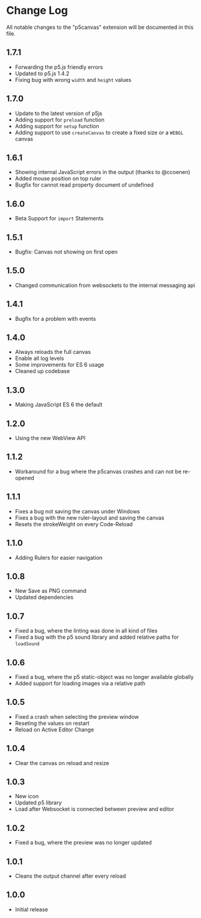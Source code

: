 # Change Log

All notable changes to the "p5canvas" extension will be documented in this file.

## 1.7.1

- Forwarding the p5.js friendly errors
- Updated to p5.js 1.4.2
- Fixing bug with wrong `width` and `height` values

## 1.7.0

- Update to the latest version of p5js
- Adding support for `preload` function
- Adding support for `setup` function
- Adding support to use `createCanvas` to create a fixed size or a `WEBGL` canvas

## 1.6.1

- Showing internal JavaScript errors in the output (thanks to @ccoenen)
- Added mouse position on top ruler
- Bugfix for cannot read property document of undefined

## 1.6.0

- Beta Support for `import` Statements

## 1.5.1

- Bugfix: Canvas not showing on first open

## 1.5.0

- Changed communication from websockets to the internal messaging api

## 1.4.1

- Bugfix for a problem with events

## 1.4.0

- Always reloads the full canvas
- Enable all log levels
- Some improvements for ES 6 usage
- Cleaned up codebase

## 1.3.0

- Making JavaScript ES 6 the default

## 1.2.0

- Using the new WebView API

## 1.1.2

- Workaround for a bug where the p5canvas crashes and can not be re-opened

## 1.1.1

- Fixes a bug not saving the canvas under Windows
- Fixes a bug with the new ruler-layout and saving the canvas
- Resets the strokeWeight on every Code-Reload

## 1.1.0

- Adding Rulers for easier navigation

## 1.0.8

- New Save as PNG command
- Updated dependencies

## 1.0.7

- Fixed a bug, where the linting was done in all kind of files
- Fixed a bug with the p5 sound library and added relative paths for `loadSound`

## 1.0.6

- Fixed a bug, where the p5 static-object was no longer available globally
- Added support for loading images via a relative path

## 1.0.5

- Fixed a crash when selecting the preview window
- Reseting the values on restart
- Reload on Active Editor Change

## 1.0.4

- Clear the canvas on reload and resize

## 1.0.3

- New icon
- Updated p5 library
- Load after Websocket is connected between preview and editor

## 1.0.2

- Fixed a bug, where the preview was no longer updated

## 1.0.1

- Cleans the output channel after every reload

## 1.0.0

- Initial release
